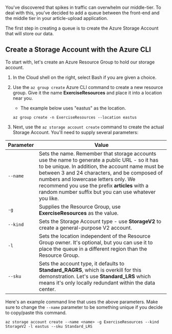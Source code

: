 You've discovered that spikes in traffic can overwhelm our middle-tier. To deal with this, you've decided to add a queue between the front-end and the middle tier in your article-upload application.

The first step in creating a queue is to create the Azure Storage Account that will store our data.

## Create a Storage Account with the Azure CLI

To start with, let's create an Azure Resource Group to hold our storage account.

1. In the Cloud shell on the right, select Bash if you are given a choice.

1. Use the `az group create` Azure CLI command to create a new resource group. Give it the name **ExerciseResources** and place it into a location near you. 
    - The example below uses "eastus" as the location.

    ```azurecli
    az group create -n ExerciseResources --location eastus
    ```
        
1. Next, use the `az storage account create` command to create the actual Storage Account. You'll need to supply several parameters:

| Parameter | Value |
|-----------|-------|
| `--name`  | Sets the name. Remember that storage accounts use the name to generate a public URL - so it has to be unique. In addition, the account name must be between 3 and 24 characters, and be composed of numbers and lowercase letters only. We recommend you use the prefix **articles** with a random number suffix but you can use whatever you like. |
| `-g`        | Supplies the Resource Group, use **ExerciseResources** as the value. |
| `--kind`    | Sets the Storage Account type - use **StorageV2** to create a general-purpose V2 account. |
| `-l`        | Sets the location independent of the Resource Group owner. It's optional, but you can use it to place the queue in a different region than the Resource Group. |
| `--sku`     | Sets the account type, it defaults to **Standard_RAGRS**, which is overkill for this demonstration. Let's use **Standard_LRS** which means it's only locally redundant within the data center. |

Here's an example command line that uses the above parameters. Make sure to change the `--name` parameter to be something unique if you decide to copy/paste this command.

```azurecli
az storage account create --name <name> -g ExerciseResources --kind StorageV2 -l eastus --sku Standard_LRS
```
